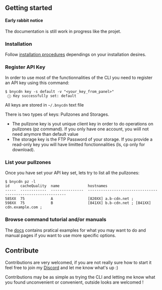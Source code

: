 ## Getting started

#### Early rabbit notice
The documentation is still work in progress like the projet.

### Installation
Follow [installation procedures](https://dkfn.github.io/bunnycdn-cli/docs/install) dependings on your installation desires.

### Register API Key
In order to use most of the functionnalities of the CLI you need to register an API key using this command:

```console 
$ bnycdn key -s default -v "<your_key_from_panel>"
 ⓘ Key successfully set: default
```

All keys are stored in `~/.bnycdn` text file

There is two types of keys: Pullzones and Storages.
* The pullzone key is yout unique client key in order to do operations on pullzones (pz command). If you only have one account, you wiill not need anymore than default value
* The storage key is the FTP Password of your storage. If you provide a read-only key you will have limitted fonctionnalities (ls, cp only for download).

### List your pullzones

Once you have set your API  key set, lets try to list all the pullzones:

```console
$ bnycdn pz -l
id     cacheQuality  name             hostnames                                                   
-----  ------------  ---------------  ------------------------------------------------------------
585XX  75            A                [820XX] a.b-cdn.net ;                         
598XX  75            B                [841XX] b.b-cdn.net ; [841XX] cdn.example.com ; 
```

### Browse command tutorial and/or manuals

The [docs](https://dkfn.github.io/bunnycdn-cli/docs/index) contains pratical examples for what you may want to do and manual pages if you want to use more specific options.


## Contribute
Contributions are very welcomed, if you are not really sure how to start it feel free to join my [Discord](https://discord.gg/m6Hewcx) and let me know what's up :)

Contributions may be as simple as trying the CLI and letting me know what you found unconvenient or convenient, outside looks are welcomed !

